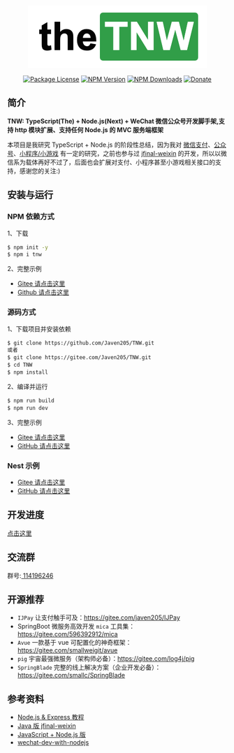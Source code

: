 
<p align="center">
  <a href="https://www.npmjs.com/package/tnw" target="blank"><img src="./docs/img/logo.png" width="410" alt="TNW Logo" /></a>
</p>
 <p align="center">
 <a href="https://www.npmjs.com/package/tnw" target="_blank"><img src="https://img.shields.io/npm/l/tnw.svg?style=flat-square" alt="Package License" /></a>
<a href="https://www.npmjs.com/package/tnw" target="_blank"><img src="https://img.shields.io/npm/v/tnw.svg?style=flat-square" alt="NPM Version" /></a>
<a href="https://www.npmjs.com/package/tnw" target="_blank"><img src="https://img.shields.io/npm/dt/tnw.svg?style=flat-square" alt="NPM Downloads" /></a>
<a href="https://github.com/Javen205/donate" target="_blank"><img src="https://img.shields.io/badge/Donate-WeChat-%23ff3f59.svg?style=flat-square" alt="Donate" /></a>
</p>


## 简介

**TNW: TypeScript(The) + Node.js(Next) + WeChat 微信公众号开发脚手架,支持 http 模块扩展、支持任何 Node.js 的 MVC 服务端框架**


本项目是我研究 TypeScript + Node.js 的阶段性总结，因为我对 [微信支付](https://gitee.com/javen205/IJPay)、[公众号](https://mp.weixin.qq.com/wiki)、[小程序/小游戏](https://developers.weixin.qq.com/miniprogram/dev/index.html) 有一定的研究，之前也参与过 [jfinal-weixin](https://gitee.com/jfinal/jfinal-weixin) 的开发，所以以微信系为载体再好不过了，后面也会扩展对支付、小程序甚至小游戏相关接口的支持，感谢您的关注:)

## 安装与运行

### NPM 依赖方式

1、下载

```bash 
$ npm init -y
$ npm i tnw
```

2、完整示例
- [Gitee 请点击这里](https://gitee.com/Javen205/TNW/tree/master/example/js) 
- [Github 请点击这里](https://github.com/Javen205/TNW/tree/master/example/js) 

### 源码方式

1、下载项目并安装依赖

```bash
$ git clone https://github.com/Javen205/TNW.git 
或者 
$ git clone https://gitee.com/Javen205/TNW.git 
$ cd TNW
$ npm install 
```

2、编译并运行

```bash
$ npm run build 
$ npm run dev
```

3、完整示例

- [Gitee 请点击这里](https://gitee.com/Javen205/TNW/tree/master/src/example) 
- [GitHub 请点击这里](https://github.com/Javen205/TNW/tree/master/src/example) 

### Nest 示例

- [Gitee 请点击这里](https://gitee.com/Javen205/TNW/tree/master/example/nest)
- [GitHub 请点击这里](https://github.com/Javen205/TNW/tree/master/example/nest)

## 开发进度

[点击这里](https://github.com/Javen205/TNW/wiki/%E5%BC%80%E5%8F%91%E8%BF%9B%E5%BA%A6)

## 交流群

群号:[ 114196246](https:shang.qq.com/wpa/qunwpa?idkey=a1e4fd8c71008961bd4fc8eeea224e726afd5e5eae7bf1d96d3c77897388bf24)

## 开源推荐

- `IJPay` 让支付触手可及：https://gitee.com/javen205/IJPay
- SpringBoot 微服务高效开发 `mica` 工具集：https://gitee.com/596392912/mica
- `Avue` 一款基于 vue 可配置化的神奇框架：https://gitee.com/smallweigit/avue
- `pig` 宇宙最强微服务（架构师必备）：https://gitee.com/log4j/pig
- `SpringBlade` 完整的线上解决方案（企业开发必备）：https://gitee.com/smallc/SpringBlade

## 参考资料

- [Node.js & Express 教程](http://www.runoob.com/nodejs/nodejs-tutorial.html)
- [Java 版 jfinal-weixin](https://gitee.com/jfinal/jfinal-weixin)
- [JavaScript + Node.js 版](https://github.com/SilenceHVK/wechatByNode)
- [wechat-dev-with-nodejs](https://github.com/i5ting/wechat-dev-with-nodejs/blob/master/stuq.md)

